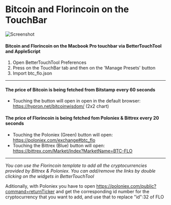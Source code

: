 # Bitcoin and Florincoin on the TouchBar
![Screenshot](https://i.imgur.com/lCqFiE8.jpg)
#### Bitcoin and Florincoin on the Macbook Pro touchbar via BetterTouchTool and AppleScript

1. Open BetterTouchTool Preferences
2. Press on the TouchBar tab and then on the 'Manage Presets' button
3. Import btc_flo.json
___

#### The price of Bitcoin is being fetched from Bitstamp every 60 seconds
* Touching the button will open in open in the default browser: https://hypron.net/bitcoinwisdom/ (2x2 chart)

#### The price of Florincoin is being fetched fom Poloniex & Bittrex every 20 seconds
* Touching the Poloniex (Green) button will open: https://poloniex.com/exchange#btc_flo
* Touching the Bittrex (Blue) button will open: https://bittrex.com/Market/Index?MarketName=BTC-FLO
___

   
*You can use the Florincoin template to add all the cryptocurrencies provided by Bittrex & Poloniex. You can add/remove the links by double clicking on the widgets in BetterTouchTool*

Aditionally, with Poloniex you have to open https://poloniex.com/public?command=returnTicker and get the corresponding id number for the cryptocurrency that you want to add, and use that to replace "id":32 of FLO


